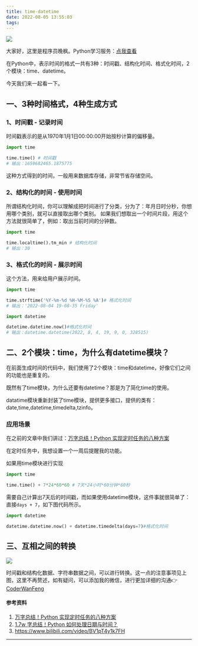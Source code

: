 ```yaml
---
title: time-datetime
date: 2022-08-05 13:55:03
tags:
---
```

![](https://www.python-office.com/api/img-cdn/pro-python/time-datetime/cover.jpg)

大家好，这里是程序员晚枫。Python学习服务：[点我查看](https://mp.weixin.qq.com/s/cKPXrt2i_kcRZ4MP7nxSiQ)

在Python中，表示时间的格式一共有3种：时间戳、结构化时间、格式化时间，2个模块：time、datetime。

今天我们来一起看一下。

## 一、3种时间格式，4种生成方式

### 1、时间戳 - 记录时间

时间戳表示的是从1970年1月1日00:00:00开始按秒计算的偏移量。

```python
import time

time.time() # 时间戳
# 输出：1659682465.1875775
```
这种方式得到的时间，一般用来数据库存储，非常节省存储空间。

### 2、结构化的时间 - 使用时间


所谓结构化时间，你可以理解成把时间进行了分类，分为了：年月日时分秒，你想用哪个类别，就可以直接取出哪个类别。
如果我们想取出一个时间片段，用这个方法就很简单了，例如：取出当前时间的分钟数。

```python
import time

time.localtime().tm_min # 结构化时间
# 输出：30
```



### 3、格式化的时间 - 展示时间

这个方法，用来给用户展示时间。

```python
import time

time.strftime('%Y-%m-%d %H-%M-%S %A')# 格式化时间
# 输出：'2022-08-04 19-08-35 Friday'

import datetime

datetime.datetime.now()#格式化时间
# 输出：datetime.datetime(2022, 8, 4, 19, 9, 0, 328515)
```


## 二、2个模块：time，为什么有datetime模块？

在前面生成时间的代码中，我们使用了2个模块：time和datetime，好像它们之间的功能也是重复的。

既然有了time模块，为什么还要有datetime？那是为了简化time的使用。

datatime模块重新封装了time模块，提供更多接口，提供的类有：date,time,datetime,timedelta,tzinfo。

### 应用场景
在之前的文章中我们讲过：[万字总结！Python 实现定时任务的八种方案](https://mp.weixin.qq.com/s/jWWQyWr6Y3PnFJ2slcK2Xw)

在定时任务中，我想设置一个一周后提醒我的功能。

如果用time模块进行实现
```python
import time

time.time() + 7*24*60*60 # 7天*24小时*60分钟*60秒
```
需要自己计算出7天后的时间戳，而如果使用datetime模块，这件事就很简单了：直接``days + 7``，如下图代码所示。
```python
import datetime

datetime.datetime.now() + datetime.timedelta(days=7)#格式化时间
```


## 三、互相之间的转换

![](https://www.python-office.com/api/img-cdn/pro-python/time-datetime/convert.jpg)

时间戳和结构化数据、字符串数据之间，可以进行转换。这一点的注意事项见上图，这里不再赘述，如有疑问，可以添加我的微信，进行更加详细的沟通👉[CoderWanFeng](https://mp.weixin.qq.com/s/4Br2YXCinQEHseJwdtGAsQ)

#### 参考资料
1. [万字总结！Python 实现定时任务的八种方案](https://mp.weixin.qq.com/s/jWWQyWr6Y3PnFJ2slcK2Xw)
2. [1.7w 字总结！Python 如何处理日期与时间？](https://mp.weixin.qq.com/s/8vLnORTr8oMU9rMMf3hzLw)
3. https://www.bilibili.com/video/BV1pT4y1k7FH
-----
